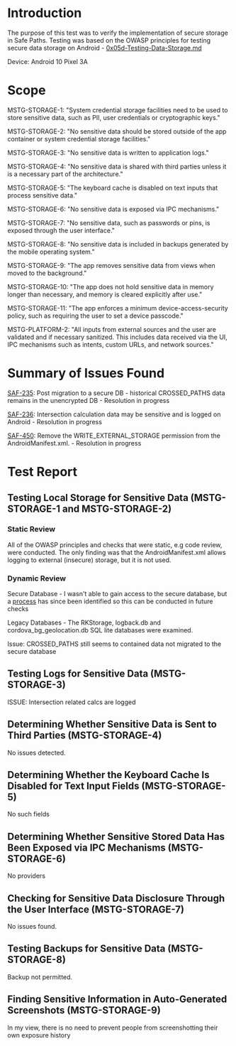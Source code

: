 # Introduction
The purpose of this test was to verify the implementation of secure storage in Safe Paths.   Testing was based on the OWASP principles for testing secure data storage on Android - [0x05d-Testing-Data-Storage.md](https://github.com/OWASP/owasp-mstg/blob/master/Document/0x05d-Testing-Data-Storage.md)

Device:  Android 10 Pixel 3A


# Scope

MSTG-STORAGE-1: "System credential storage facilities need to be used to store sensitive data, such as PII, user credentials or cryptographic keys."

MSTG-STORAGE-2: "No sensitive data should be stored outside of the app container or system credential storage facilities."

MSTG-STORAGE-3: "No sensitive data is written to application logs."

MSTG-STORAGE-4: "No sensitive data is shared with third parties unless it is a necessary part of the architecture."

MSTG-STORAGE-5: "The keyboard cache is disabled on text inputs that process sensitive data."

MSTG-STORAGE-6: "No sensitive data is exposed via IPC mechanisms."

MSTG-STORAGE-7: "No sensitive data, such as passwords or pins, is exposed through the user interface."

MSTG-STORAGE-8: "No sensitive data is included in backups generated by the mobile operating system."

MSTG-STORAGE-9: "The app removes sensitive data from views when moved to the background."

MSTG-STORAGE-10: "The app does not hold sensitive data in memory longer than necessary, and memory is cleared explicitly after use."

MSTG-STORAGE-11: "The app enforces a minimum device-access-security policy, such as requiring the user to set a device passcode."

MSTG-PLATFORM-2: "All inputs from external sources and the user are validated and if necessary sanitized. This includes data received via the UI, IPC mechanisms such as intents, custom URLs, and network sources."


# Summary of Issues Found

[SAF-235](https://pathcheck.atlassian.net/browse/SAF-235): Post migration to a secure DB - historical CROSSED_PATHS data remains in the unencrypted DB - Resolution in progress

[SAF-236](https://pathcheck.atlassian.net/browse/SAF-236): Intersection calculation data may be sensitive and is logged on Android - Resolution in progress

[SAF-450](https://pathcheck.atlassian.net/browse/SAF-450): Remove the WRITE_EXTERNAL_STORAGE permission from the AndroidManifest.xml. - Resolution in progress


# Test Report

## Testing Local Storage for Sensitive Data (MSTG-STORAGE-1 and MSTG-STORAGE-2)

### Static Review

All of the OWASP principles and checks that were static, e.g code review, were conducted.  The only finding was that the AndroidManifest.xml allows logging to external (insecure) storage, but it is not used.

### Dynamic Review

Secure Database - I wasn't able to gain access to the secure database, but a [process]() has since been identified so this can be conducted in future checks

Legacy Databases - The RKStorage, logback.db and cordova_bg_geolocation.db SQL lite databases were examined.

Issue: CROSSED_PATHS still seems to contained data not migrated to the secure database


## Testing Logs for Sensitive Data (MSTG-STORAGE-3)

ISSUE: Intersection related calcs are logged

## Determining Whether Sensitive Data is Sent to Third Parties (MSTG-STORAGE-4)
No issues detected.

## Determining Whether the Keyboard Cache Is Disabled for Text Input Fields (MSTG-STORAGE-5)
No such fields

## Determining Whether Sensitive Stored Data Has Been Exposed via IPC Mechanisms (MSTG-STORAGE-6)
No providers

## Checking for Sensitive Data Disclosure Through the User Interface (MSTG-STORAGE-7)
No issues found.

## Testing Backups for Sensitive Data (MSTG-STORAGE-8)
Backup not permitted.

## Finding Sensitive Information in Auto-Generated Screenshots (MSTG-STORAGE-9)
In my view, there is no need to prevent people from screenshotting their own exposure history
